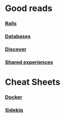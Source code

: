 # Good reads

### [Rails](reads/rails.md)

### [Databases](reads/databases.md)

### [Discover](reads/discover.md)

### [Shared experiences](reads/shared_experiences.md)

# Cheat Sheets

### [Docker](cheat_sheets/docker.md)

### [Sidekiq](cheat_sheets/sidekiq.md)
